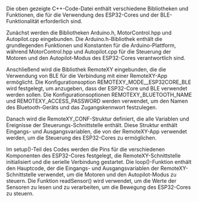 Die oben gezeigte C++-Code-Datei enthält verschiedene Bibliotheken und Funktionen, die für die Verwendung des ESP32-Cores und der BLE-Funktionalität erforderlich sind.

Zunächst werden die Bibliotheken Arduino.h, MotorControl.hpp und Autopilot.cpp eingebunden. Die Arduino.h-Bibliothek enthält die grundlegenden Funktionen und Konstanten für die Arduino-Plattform, während MotorControl.hpp und Autopilot.cpp für die Steuerung der Motoren und den Autopilot-Modus des ESP32-Cores verantwortlich sind.

Anschließend wird die Bibliothek RemoteXY eingebunden, die die Verwendung von BLE für die Verbindung mit einer RemoteXY-App ermöglicht. Die Konfigurationsoption REMOTEXY_MODE__ESP32CORE_BLE wird festgelegt, um anzugeben, dass der ESP32-Core und BLE verwendet werden sollen. Die Konfigurationsoptionen REMOTEXY_BLUETOOTH_NAME und REMOTEXY_ACCESS_PASSWORD werden verwendet, um den Namen des Bluetooth-Geräts und das Zugangskennwort festzulegen.

Danach wird die RemoteXY_CONF-Struktur definiert, die alle Variablen und Ereignisse der Steuerungs-Schnittstelle enthält. Diese Struktur enthält Eingangs- und Ausgangsvariablen, die von der RemoteXY-App verwendet werden, um die Steuerung des ESP32-Cores zu ermöglichen.

Im setup()-Teil des Codes werden die Pins für die verschiedenen Komponenten des ESP32-Cores festgelegt, die RemoteXY-Schnittstelle initialisiert und die serielle Verbindung gestartet. Die loop()-Funktion enthält den Hauptcode, der die Eingangs- und Ausgangsvariablen der RemoteXY-Schnittstelle verwendet, um die Motoren und den Autopilot-Modus zu steuern. Die Funktion readSensor() wird verwendet, um die Werte der Sensoren zu lesen und zu verarbeiten, um die Bewegung des ESP32-Cores zu steuern.